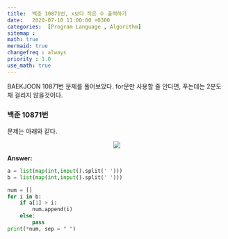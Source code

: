 ```yaml
---
title:  백준 10871번, x보다 작은 수 출력하기
date:   2020-07-10 11:00:00 +0300
categories:  [Program Language , Algorithm]
sitemap :
math: true
mermaid: true
changefreq : always
priority : 1.0
use_math: true
---
```


BAEKJOON 10871번 문제를 풀어보았다. for문만 사용할 줄 안다면, 푸는데는 2분도 채 걸리지 않을것이다.

### 백준 10871번 

문제는 아래와 같다.

<center><img src="../../assets/images/baekjoon3.png" ></center>

**Answer:**

```python 
a = list(map(int,input().split(' ')))
b = list(map(int,input().split(' ')))

num = []
for i in b:
    if a[1] > i:
        num.append(i)
    else:
        pass
print(*num, sep = " ")
```

